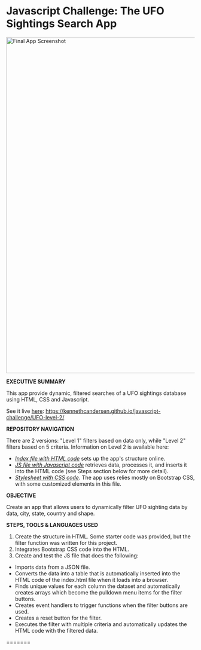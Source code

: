 # Javascript Challenge: The UFO Sightings Search App

<a href="https://github.com/kennethcandersen/javascript-challenge/blob/main/index_screenshot.png" target="_blank"><img width="900" alt="Final App Screenshot" src="https://github.com/kennethcandersen/javascript-challenge/blob/main/index_screenshot.png"></a>

**EXECUTIVE SUMMARY**

This app provide dynamic, filtered searches of a UFO sightings database using HTML, CSS and Javascript. 

See it live [here](https://kennethcandersen.github.io/javascript-challenge/UFO-level-2/): https://kennethcandersen.github.io/javascript-challenge/UFO-level-2/


**REPOSITORY NAVIGATION**

There are 2 versions: "Level 1" filters based on data only, while "Level 2" filters based on 5 criteria. Information on Level 2 is available here: 
* [*Index file with HTML code*](https://github.com/kennethcandersen/javascript-challenge/blob/main/UFO-level-2/index.html) sets up the app's structure online. 
* [*JS file with Javascript code*](https://github.com/kennethcandersen/javascript-challenge/blob/main/UFO-level-2/static/js/app.js) retrieves data, processes it, and inserts it into the HTML code (see Steps section below for more detail). 
* [*Stylesheet with CSS code*](https://github.com/kennethcandersen/javascript-challenge/commit/cb4d4ef464f24286c4c3ea6e73317deac3e9eb9f). The app uses relies mostly on Bootstrap CSS, with some customized elements in this file. 

**OBJECTIVE**

Create an app that allows users to dynamically filter UFO sighting data by data, city, state, country and shape. 


**STEPS, TOOLS & LANGUAGES USED**

1. Create the structure in HTML. Some starter code was provided, but the filter function was written for this project.
2. Integrates Bootstrap CSS code into the HTML.
3. Create and test the JS file that does the following:
  - Imports data from a JSON file. 
  - Converts the data into a table that is automatically inserted into the HTML code of the index.html file when it loads into a browser.
  - Finds unique values for each column the dataset and automatically creates arrays which become the pulldown menu items for the filter buttons. 
  - Creates event handlers to trigger functions when the filter buttons are used.
  - Creates a reset button for the filter.
  - Executes the filter with multiple criteria and automatically updates the HTML code with the filtered data. 


=======


